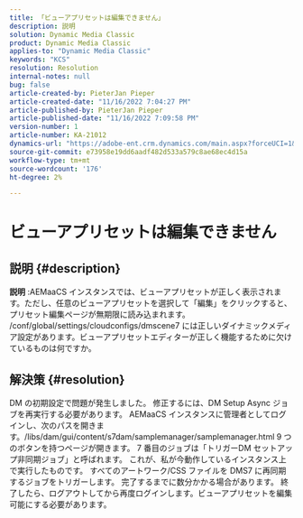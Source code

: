 ```yaml
---
title: 「ビューアプリセットは編集できません」
description: 説明
solution: Dynamic Media Classic
product: Dynamic Media Classic
applies-to: "Dynamic Media Classic"
keywords: "KCS"
resolution: Resolution
internal-notes: null
bug: false
article-created-by: PieterJan Pieper
article-created-date: "11/16/2022 7:04:27 PM"
article-published-by: PieterJan Pieper
article-published-date: "11/16/2022 7:09:58 PM"
version-number: 1
article-number: KA-21012
dynamics-url: "https://adobe-ent.crm.dynamics.com/main.aspx?forceUCI=1&pagetype=entityrecord&etn=knowledgearticle&id=1782467b-e165-ed11-9561-6045bd006ce9"
source-git-commit: e73958e19dd6aadf482d533a579c8ae68ec4d15a
workflow-type: tm+mt
source-wordcount: '176'
ht-degree: 2%

---
```


# ビューアプリセットは編集できません

## 説明 {#description}


<b>説明</b> :AEMaaCS インスタンスでは、ビューアプリセットが正しく表示されます。ただし、任意のビューアプリセットを選択して「編集」をクリックすると、プリセット編集ページが無期限に読み込まれます。
/conf/global/settings/cloudconfigs/dmscene7 には正しいダイナミックメディア設定があります。ビューアプリセットエディターが正しく機能するために欠けているものは何ですか。


## 解決策 {#resolution}


DM の初期設定で問題が発生しました。 修正するには、DM Setup Async ジョブを再実行する必要があります。
AEMaaCS インスタンスに管理者としてログインし、次のパスを開きます。/libs/dam/gui/content/s7dam/samplemanager/samplemanager.html 9 つのボタンを持つページが開きます。 7 番目のジョブは「トリガーDM セットアップ非同期ジョブ」と呼ばれます。 これが、私が今動作しているインスタンス上で実行したものです。
すべてのアートワーク/CSS ファイルを DMS7 に再同期するジョブをトリガーします。 完了するまでに数分かかる場合があります。 終了したら、ログアウトしてから再度ログインします。ビューアプリセットを編集可能にする必要があります。
